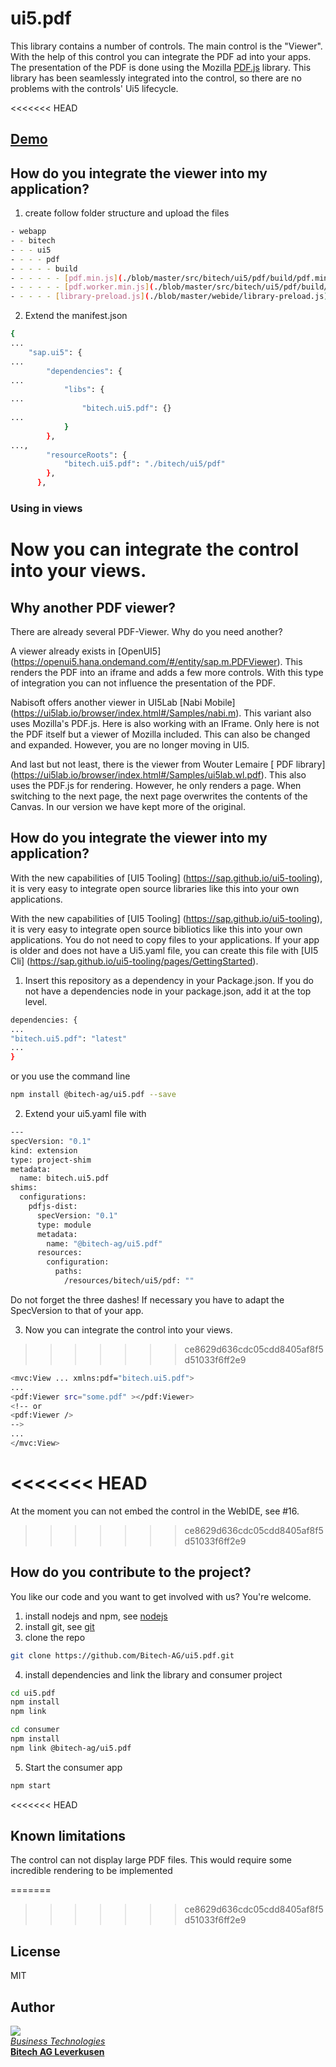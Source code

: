 # ui5.pdf
This library contains a number of controls. The main control is the "Viewer". With the help of this control you can integrate the PDF ad into your apps. The presentation of the PDF is done using the Mozilla [PDF.js](https://mozilla.github.io/pdf.js) library. This library has been seamlessly integrated into the control, so there are no problems with the controls' Ui5 lifecycle.

<<<<<<< HEAD
## [Demo](https://demo-ad538ec20.dispatcher.hana.ondemand.com)

## How do you integrate the viewer into my application?

1. create follow folder structure and upload the files
```sh
- webapp
- - bitech
- - - ui5
- - - - pdf
- - - - - build
- - - - - - [pdf.min.js](./blob/master/src/bitech/ui5/pdf/build/pdf.min.js)
- - - - - - [pdf.worker.min.js](./blob/master/src/bitech/ui5/pdf/build/pdf.worker.min.js)
- - - - - [library-preload.js](./blob/master/webide/library-preload.js)
```

2. Extend the manifest.json
```sh
{
...
	"sap.ui5": {
...
		"dependencies": {
...
			"libs": {
...
				"bitech.ui5.pdf": {}
...
			}
		},
...,
		"resourceRoots": {
			"bitech.ui5.pdf": "./bitech/ui5/pdf"
		},
      },
```

### Using in views

Now you can integrate the control into your views.
=======
## Why another PDF viewer?

There are already several PDF-Viewer. Why do you need another?

A viewer already exists in [OpenUI5] (https://openui5.hana.ondemand.com/#/entity/sap.m.PDFViewer). This renders the PDF into an iframe and adds a few more controls. With this type of integration you can not influence the presentation of the PDF.

Nabisoft offers another viewer in UI5Lab [Nabi Mobile] (https://ui5lab.io/browser/index.html#/Samples/nabi.m). This variant also uses Mozilla's PDF.js. Here is also working with an IFrame. Only here is not the PDF itself but a viewer of Mozilla included. This can also be changed and expanded. However, you are no longer moving in UI5.

And last but not least, there is the viewer from Wouter Lemaire [
PDF library] (https://ui5lab.io/browser/index.html#/Samples/ui5lab.wl.pdf). This also uses the PDF.js for rendering. However, he only renders a page. When switching to the next page, the next page overwrites the contents of the Canvas. In our version we have kept more of the original.

## How do you integrate the viewer into my application?

With the new capabilities of [UI5 Tooling] (https://sap.github.io/ui5-tooling), it is very easy to integrate open source libraries like this into your own applications.

With the new capabilities of [UI5 Tooling] (https://sap.github.io/ui5-tooling), it is very easy to integrate open source bibliotics like this into your own applications. You do not need to copy files to your applications. If your app is older and does not have a Ui5.yaml file, you can create this file with [UI5 Cli] (https://sap.github.io/ui5-tooling/pages/GettingStarted).

1. Insert this repository as a dependency in your Package.json. If you do not have a dependencies node in your package.json, add it at the top level.
```sh
dependencies: {
...
"bitech.ui5.pdf": "latest"
...
}
```
or you use the command line
```sh
npm install @bitech-ag/ui5.pdf --save
```
2. Extend your ui5.yaml file with
```sh
---
specVersion: "0.1"
kind: extension
type: project-shim
metadata:
  name: bitech.ui5.pdf
shims:
  configurations:
    pdfjs-dist:
      specVersion: "0.1"
      type: module
      metadata:
        name: "@bitech-ag/ui5.pdf"
      resources:
        configuration:
          paths:
            /resources/bitech/ui5/pdf: ""
```
Do not forget the three dashes! If necessary you have to adapt the SpecVersion to that of your app.

3. Now you can integrate the control into your views.
>>>>>>> ce8629d636cdc05cdd8405af8f5d51033f6ff2e9
```sh
<mvc:View ... xmlns:pdf="bitech.ui5.pdf">
...
<pdf:Viewer src="some.pdf" ></pdf:Viewer>
<!-- or 
<pdf:Viewer />
-->
...
</mvc:View>
```
<<<<<<< HEAD
=======
At the moment you can not embed the control in the WebIDE, see #16.

>>>>>>> ce8629d636cdc05cdd8405af8f5d51033f6ff2e9

## How do you contribute to the project?

You like our code and you want to get involved with us? You're welcome.

1. install nodejs and npm, see [nodejs](https://nodejs.org/en/download/)
2. install git, see [git](https://git-scm.com/downloads)
3. clone the repo
```sh
git clone https://github.com/Bitech-AG/ui5.pdf.git
```
4. install dependencies and link the library and consumer project
```sh
cd ui5.pdf
npm install
npm link

cd consumer
npm install
npm link @bitech-ag/ui5.pdf
```
5. Start the consumer app
```sh
npm start
```

<<<<<<< HEAD
## Known limitations

The control can not display large PDF files. This would require some incredible rendering to be implemented

=======
>>>>>>> ce8629d636cdc05cdd8405af8f5d51033f6ff2e9
## License

MIT

## Author
[<img src="https://bitech.ag/images/icon_netweaver_gr.png">](https://bitech.ag/netweaver-technologies.html)  
*[Business Technologies](https://bitech.ag/netweaver-technologies.html)*  
**[Bitech AG Leverkusen](https://www.bitech.ag)**